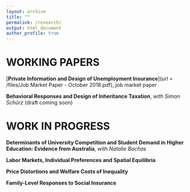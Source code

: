 ```yaml
---
layout: archive
title: ""
permalink: /research/
output: html_document
author_profile: true
---
```


# WORKING PAPERS
[**Private Information and Design of Unemployment Insurance**](url = /files/Job Market Paper - October 2018.pdf), job market paper


**Behavioral Responses and Design of Inheritance Taxation**, *with Simon Schürz* (draft coming soon) 


# WORK IN PROGRESS

**Determinants of University Competition and Student Demand in Higher Education: Evidence from Australia**, *with Natalie Bachas*

**Labor Markets, Individual Preferences and Spatial Equilibria**

**Price Distortions and Welfare Costs of Inequality**

**Family-Level Responses to Social Insurance**
